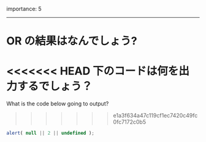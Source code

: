 importance: 5

---

# OR の結果はなんでしょう?

<<<<<<< HEAD
下のコードは何を出力するでしょう？
=======
What is the code below going to output?
>>>>>>> e1a3f634a47c119cf1ec7420c49fc0fc7172c0b5

```js
alert( null || 2 || undefined );
```
